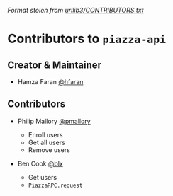 *Format stolen from [urllib3/CONTRIBUTORS.txt](https://github.com/shazow/urllib3/blob/master/CONTRIBUTORS.txt)*

# Contributors to `piazza-api`

## Creator & Maintainer

* Hamza Faran [@hfaran](github.com/hfaran)


## Contributors

* Philip Mallory [@pmallory](github.com/pmallory)
    * Enroll users
    * Get all users
    * Remove users

* Ben Cook [@blx](github.com/blx)
    * Get users
    * `PiazzaRPC.request`
